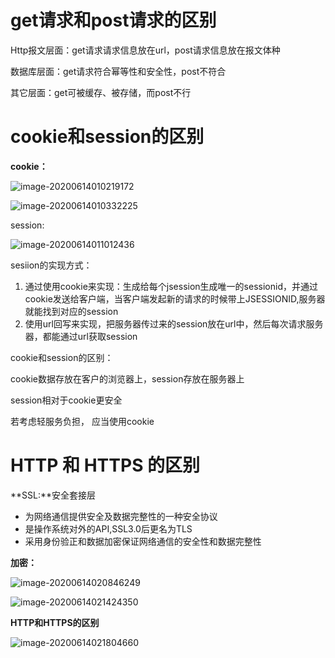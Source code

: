 # get请求和post请求的区别

Http报文层面：get请求请求信息放在url，post请求信息放在报文体种

数据库层面：get请求符合幂等性和安全性，post不符合

其它层面：get可被缓存、被存储，而post不行



# cookie和session的区别

**cookie：**

![image-20200614010219172](C:\Users\vinti\AppData\Roaming\Typora\typora-user-images\image-20200614010219172.png)

![image-20200614010332225](C:\Users\vinti\AppData\Roaming\Typora\typora-user-images\image-20200614010332225.png)



session:

![image-20200614011012436](C:\Users\vinti\AppData\Roaming\Typora\typora-user-images\image-20200614011012436.png)



sesiion的实现方式：

1. 通过使用cookie来实现：生成给每个jsession生成唯一的sessionid，并通过cookie发送给客户端，当客户端发起新的请求的时候带上JSESSIONID,服务器就能找到对应的session
2. 使用url回写来实现，把服务器传过来的session放在url中，然后每次请求服务器，都能通过url获取session



cookie和session的区别：

 cookie数据存放在客户的浏览器上，session存放在服务器上

session相对于cookie更安全

若考虑轻服务负担， 应当使用cookie



# HTTP 和 HTTPS 的区别

**SSL:**安全套接层

* 为网络通信提供安全及数据完整性的一种安全协议
* 是操作系统对外的API,SSL3.0后更名为TLS
* 采用身份验正和数据加密保证网络通信的安全性和数据完整性

**加密：**

![image-20200614020846249](C:\Users\vinti\AppData\Roaming\Typora\typora-user-images\image-20200614020846249.png)

![image-20200614021424350](C:\Users\vinti\AppData\Roaming\Typora\typora-user-images\image-20200614021424350.png)



**HTTP和HTTPS的区别**

![image-20200614021804660](C:\Users\vinti\AppData\Roaming\Typora\typora-user-images\image-20200614021804660.png)